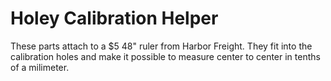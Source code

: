 # Holey Calibration Helper

These parts attach to a $5 48" ruler from Harbor Freight.  They fit into the calibration holes and make it possible to measure center to center in tenths of a milimeter. 

